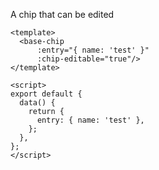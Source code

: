 A chip that can be edited

```vue
<template>
  <base-chip
      :entry="{ name: 'test' }"
      :chip-editable="true"/>
</template>

<script>
export default {
  data() {
    return {
      entry: { name: 'test' },
    };
  },
};
</script>

```

